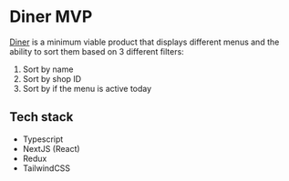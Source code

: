 # Diner MVP

[Diner](https://diner-eight.vercel.app/) is a minimum viable product that displays different menus and the ability to sort them based on 3 different filters:

1. Sort by name
2. Sort by shop ID
3. Sort by if the menu is active today

## Tech stack

- Typescript
- NextJS (React)
- Redux
- TailwindCSS
